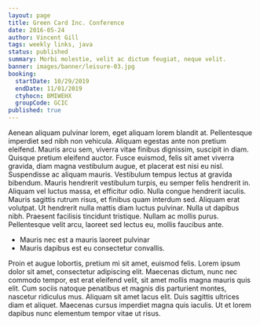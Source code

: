 ```yaml
---
layout: page
title: Green Card Inc. Conference
date: 2016-05-24
author: Vincent Gill
tags: weekly links, java
status: published
summary: Morbi molestie, velit ac dictum feugiat, neque velit.
banner: images/banner/leisure-03.jpg
booking:
  startDate: 10/29/2019
  endDate: 11/01/2019
  ctyhocn: BMIWEHX
  groupCode: GCIC
published: true
---
```

Aenean aliquam pulvinar lorem, eget aliquam lorem blandit at. Pellentesque imperdiet sed nibh non vehicula. Aliquam egestas ante non pretium eleifend. Mauris arcu sem, viverra vitae finibus dignissim, suscipit in diam. Quisque pretium eleifend auctor. Fusce euismod, felis sit amet viverra gravida, diam magna vestibulum augue, et placerat est nisi eu nisl. Suspendisse ac aliquam mauris. Vestibulum tempus lectus at gravida bibendum. Mauris hendrerit vestibulum turpis, eu semper felis hendrerit in. Aliquam vel luctus massa, et efficitur odio.
Nulla congue hendrerit iaculis. Mauris sagittis rutrum risus, et finibus quam interdum sed. Aliquam erat volutpat. Ut hendrerit nulla mattis diam luctus pulvinar. Nulla ut dapibus nibh. Praesent facilisis tincidunt tristique. Nullam ac mollis purus. Pellentesque velit arcu, laoreet sed lectus eu, mollis faucibus ante.

* Mauris nec est a mauris laoreet pulvinar
* Mauris dapibus est eu consectetur convallis.

Proin et augue lobortis, pretium mi sit amet, euismod felis. Lorem ipsum dolor sit amet, consectetur adipiscing elit. Maecenas dictum, nunc nec commodo tempor, est erat eleifend velit, sit amet mollis magna mauris quis elit. Cum sociis natoque penatibus et magnis dis parturient montes, nascetur ridiculus mus. Aliquam sit amet lacus elit. Duis sagittis ultrices diam et aliquet. Maecenas cursus imperdiet magna quis iaculis. Ut et lorem dapibus nunc elementum tempor vitae ut risus.
